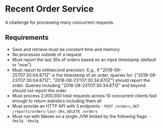 # Recent Order Service

A challenge for processing many concurrent requests.

## Requirements

* Save and retrieve must be constant time and memory
* No processes outside of a request
* Must report the last 30s of orders based on an input timestamp (default to "now")
* Must report to millisecond precision. E.g., if "2018-09-25T07:30:04.871Z" is the timestamp of an order, queries for: ["2018-08-23T07:30:04.871Z", "2018-08-23T07:30:34.870Z"] should report the order. Queries including "2018-08-23T07:30:34.871Z" and beyond should not report the order
* Must process 2,000,000 total requests across 10 concurrent clients fast enough to return statistics including them all
* Must provide an HTTP API with 3 endpoints - `POST /orders`, `GET /reports/orders-last-30s`, `DELETE /orders`
* Must run with Maven on a single JVM limited by the following flags: `-Xms2g -Xmx2g`
